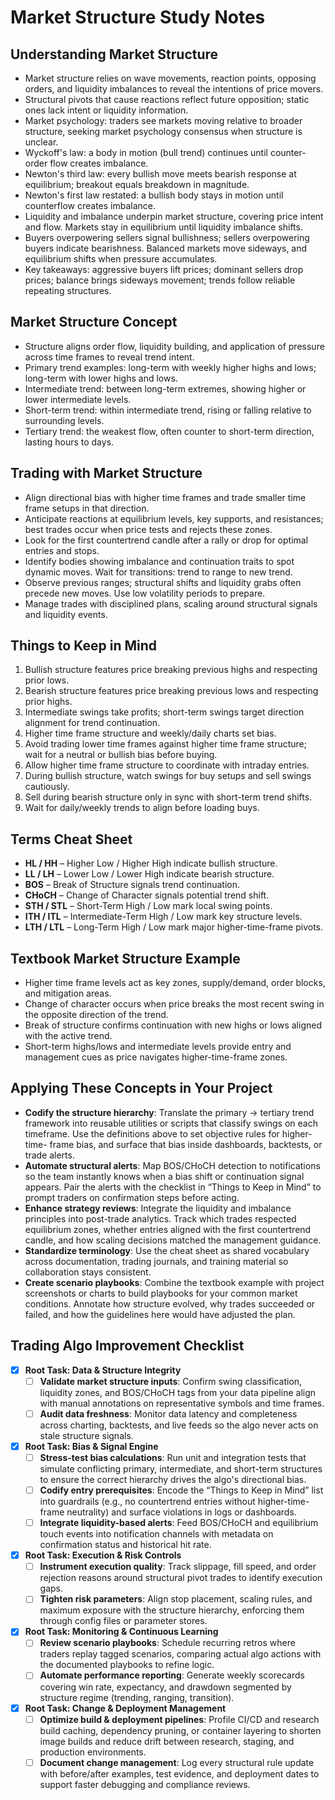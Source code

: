 # Market Structure Study Notes

## Understanding Market Structure

- Market structure relies on wave movements, reaction points, opposing orders,
  and liquidity imbalances to reveal the intentions of price movers.
- Structural pivots that cause reactions reflect future opposition; static ones
  lack intent or liquidity information.
- Market psychology: traders see markets moving relative to broader structure,
  seeking market psychology consensus when structure is unclear.
- Wyckoff's law: a body in motion (bull trend) continues until counter-order
  flow creates imbalance.
- Newton's third law: every bullish move meets bearish response at equilibrium;
  breakout equals breakdown in magnitude.
- Newton's first law restated: a bullish body stays in motion until counterflow
  creates imbalance.
- Liquidity and imbalance underpin market structure, covering price intent and
  flow. Markets stay in equilibrium until liquidity imbalance shifts.
- Buyers overpowering sellers signal bullishness; sellers overpowering buyers
  indicate bearishness. Balanced markets move sideways, and equilibrium shifts
  when pressure accumulates.
- Key takeaways: aggressive buyers lift prices; dominant sellers drop prices;
  balance brings sideways movement; trends follow reliable repeating structures.

## Market Structure Concept

- Structure aligns order flow, liquidity building, and application of pressure
  across time frames to reveal trend intent.
- Primary trend examples: long-term with weekly higher highs and lows; long-term
  with lower highs and lows.
- Intermediate trend: between long-term extremes, showing higher or lower
  intermediate levels.
- Short-term trend: within intermediate trend, rising or falling relative to
  surrounding levels.
- Tertiary trend: the weakest flow, often counter to short-term direction,
  lasting hours to days.

## Trading with Market Structure

- Align directional bias with higher time frames and trade smaller time frame
  setups in that direction.
- Anticipate reactions at equilibrium levels, key supports, and resistances;
  best trades occur when price tests and rejects these zones.
- Look for the first countertrend candle after a rally or drop for optimal
  entries and stops.
- Identify bodies showing imbalance and continuation traits to spot dynamic
  moves. Wait for transitions: trend to range to new trend.
- Observe previous ranges; structural shifts and liquidity grabs often precede
  new moves. Use low volatility periods to prepare.
- Manage trades with disciplined plans, scaling around structural signals and
  liquidity events.

## Things to Keep in Mind

1. Bullish structure features price breaking previous highs and respecting prior
   lows.
2. Bearish structure features price breaking previous lows and respecting prior
   highs.
3. Intermediate swings take profits; short-term swings target direction
   alignment for trend continuation.
4. Higher time frame structure and weekly/daily charts set bias.
5. Avoid trading lower time frames against higher time frame structure; wait for
   a neutral or bullish bias before buying.
6. Allow higher time frame structure to coordinate with intraday entries.
7. During bullish structure, watch swings for buy setups and sell swings
   cautiously.
8. Sell during bearish structure only in sync with short-term trend shifts.
9. Wait for daily/weekly trends to align before loading buys.

## Terms Cheat Sheet

- **HL / HH** – Higher Low / Higher High indicate bullish structure.
- **LL / LH** – Lower Low / Lower High indicate bearish structure.
- **BOS** – Break of Structure signals trend continuation.
- **CHoCH** – Change of Character signals potential trend shift.
- **STH / STL** – Short-Term High / Low mark local swing points.
- **ITH / ITL** – Intermediate-Term High / Low mark key structure levels.
- **LTH / LTL** – Long-Term High / Low mark major higher-time-frame pivots.

## Textbook Market Structure Example

- Higher time frame levels act as key zones, supply/demand, order blocks, and
  mitigation areas.
- Change of character occurs when price breaks the most recent swing in the
  opposite direction of the trend.
- Break of structure confirms continuation with new highs or lows aligned with
  the active trend.
- Short-term highs/lows and intermediate levels provide entry and management
  cues as price navigates higher-time-frame zones.

## Applying These Concepts in Your Project

- **Codify the structure hierarchy**: Translate the primary → tertiary trend
  framework into reusable utilities or scripts that classify swings on each
  timeframe. Use the definitions above to set objective rules for higher-time-
  frame bias, and surface that bias inside dashboards, backtests, or trade
  alerts.
- **Automate structural alerts**: Map BOS/CHoCH detection to notifications so
  the team instantly knows when a bias shift or continuation signal appears.
  Pair the alerts with the checklist in “Things to Keep in Mind” to prompt
  traders on confirmation steps before acting.
- **Enhance strategy reviews**: Integrate the liquidity and imbalance principles
  into post-trade analytics. Track which trades respected equilibrium zones,
  whether entries aligned with the first countertrend candle, and how scaling
  decisions matched the management guidance.
- **Standardize terminology**: Use the cheat sheet as shared vocabulary across
  documentation, trading journals, and training material so collaboration stays
  consistent.
- **Create scenario playbooks**: Combine the textbook example with project
  screenshots or charts to build playbooks for your common market conditions.
  Annotate how structure evolved, why trades succeeded or failed, and how the
  guidelines here would have adjusted the plan.

## Trading Algo Improvement Checklist

- [x] **Root Task: Data & Structure Integrity**
  - [ ] **Validate market structure inputs**: Confirm swing classification,
        liquidity zones, and BOS/CHoCH tags from your data pipeline align with
        manual annotations on representative symbols and time frames.
  - [ ] **Audit data freshness**: Monitor data latency and completeness across
        charting, backtests, and live feeds so the algo never acts on stale
        structure signals.
- [x] **Root Task: Bias & Signal Engine**
  - [ ] **Stress-test bias calculations**: Run unit and integration tests that
        simulate conflicting primary, intermediate, and short-term structures to
        ensure the correct hierarchy drives the algo's directional bias.
  - [ ] **Codify entry prerequisites**: Encode the “Things to Keep in Mind” list
        into guardrails (e.g., no countertrend entries without higher-time-frame
        neutrality) and surface violations in logs or dashboards.
  - [ ] **Integrate liquidity-based alerts**: Feed BOS/CHoCH and equilibrium
        touch events into notification channels with metadata on confirmation
        status and historical hit rate.
- [x] **Root Task: Execution & Risk Controls**
  - [ ] **Instrument execution quality**: Track slippage, fill speed, and order
        rejection reasons around structural pivot trades to identify execution
        gaps.
  - [ ] **Tighten risk parameters**: Align stop placement, scaling rules, and
        maximum exposure with the structure hierarchy, enforcing them through
        config files or parameter stores.
- [x] **Root Task: Monitoring & Continuous Learning**
  - [ ] **Review scenario playbooks**: Schedule recurring retros where traders
        replay tagged scenarios, comparing actual algo actions with the
        documented playbooks to refine logic.
  - [ ] **Automate performance reporting**: Generate weekly scorecards covering
        win rate, expectancy, and drawdown segmented by structure regime
        (trending, ranging, transition).
- [x] **Root Task: Change & Deployment Management**
  - [ ] **Optimize build & deployment pipelines**: Profile CI/CD and research
        build caching, dependency pruning, or container layering to shorten
        image builds and reduce drift between research, staging, and production
        environments.
  - [ ] **Document change management**: Log every structural rule update with
        before/after examples, test evidence, and deployment dates to support
        faster debugging and compliance reviews.
